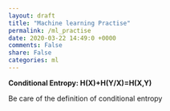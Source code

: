 ```yaml
---
layout: draft
title: "Machine learning Practise"
permalink: /ml_practise
date: 2020-03-22 14:49:0 +0000
comments: False
share: False
categories: ml
---
```


**Conditional Entropy: H(X)+H(Y/X)=H(X,Y)**

Be care of the definition of conditional entropy





